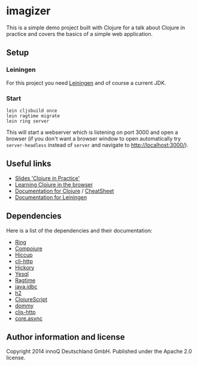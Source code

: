 imagizer
========

This is a simple demo project built with Clojure for a talk about Clojure in practice and covers the basics of a simple web application.

## Setup

### Leiningen

For this project you need [Leiningen](http://leiningen.org/) and of course a current JDK.

### Start

    lein cljsbuild once
    lein ragtime migrate
    lein ring server

This will start a webserver which is listening on port 3000 and open a browser (if you don't want a browser window to open automatically try `server-headless` instead of `server` and navigate to [http://localhost:3000/](http://localhost:3000/)).

## Useful links

* [Slides 'Clojure in Practice'](https://www.innoq.com/de/talks/2014/11/clojure-in-der-praxis-wjax-2014/)
* [Learning Clojure in the browser](http://www.4clojure.com/problems)
* [Documentation for Clojure](http://clojure.org/documentation) / [CheatSheet](http://clojure.org/cheatsheet)
* [Documentation for Leiningen](https://github.com/technomancy/leiningen/blob/stable/doc/TUTORIAL.md)

## Dependencies

Here is a list of the dependencies and their documentation:

* [Ring](https://github.com/ring-clojure/ring)
* [Compojure](https://github.com/weavejester/compojure)
* [Hiccup](https://github.com/weavejester/hiccup)
* [clj-http](https://github.com/dakrone/clj-http)
* [Hickory](https://github.com/davidsantiago/hickory)
* [Yesql](https://github.com/krisajenkins/yesql)
* [Ragtime](https://github.com/weavejester/ragtime)
* [java.jdbc](https://github.com/clojure/java.jdbc/)
* [h2](http://www.h2database.com/html/main.html)
* [ClojureScript](https://github.com/clojure/clojurescript)
* [dommy](https://github.com/Prismatic/dommy)
* [cljs-http](https://github.com/r0man/cljs-http)
* [core.async](https://github.com/clojure/core.async)

## Author information and license

Copyright 2014 innoQ Deutschland GmbH. Published under the Apache 2.0 license.
